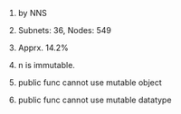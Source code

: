 1. by NNS

2. Subnets: 36, Nodes: 549

3. Apprx. 14.2%

4. n is immutable.

5. public func cannot use mutable object

6. public func cannot use mutable datatype
